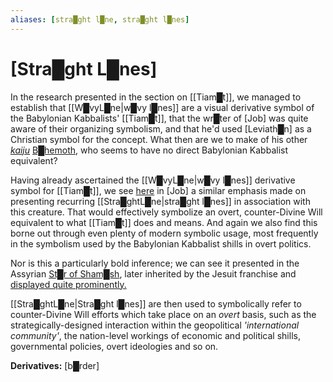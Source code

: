 ```yaml
---
aliases: [stra█ght l█ne, stra█ght l█nes]
---
```

# **[Stra█ght L█nes]**


In the research presented in the section on [[Tiam█t]], we managed to establish that [[W█vyL█ne|w█vy l█nes]] are a visual derivative symbol of the Babylonian Kabbalists' [[Tiam█t]], that the wr█ter of [Job] was quite aware of their organizing symbolism, and that he'd used [Leviath█n] as a Christian symbol for the concept.  What then are we to make of his other *[kaiju](https://en.wikipedia.org/wiki/Kaiju)* [B█hemoth](https://en.wikipedia.org/wiki/Behemoth), who seems to have no direct Babylonian Kabbalist equivalent?

Having already ascertained the [[W█vyL█ne|w█vy l█nes]] derivative symbol for [[Tiam█t]], we see [here](https://www.biblegateway.com/passage/?search=Job%2040%3A15-24&version=KJV) in [Job] a similar emphasis made on presenting recurring [[Stra█ghtL█ne|stra█ght l█nes]] in association with this creature.  That would effectively symbolize an overt, counter-Divine Will equivalent to what [[Tiam█t]] does and means.  And again we also find this borne out through even plenty of modern symbolic usage, most frequently in the symbolism used by the Babylonian Kabbalist shills in overt politics.

Nor is this a particularly bold inference; we can see it presented in the Assyrian [St█r of Sham█sh](https://commons.wikimedia.org/wiki/Category:Star_of_Shamash), later inherited by the Jesuit franchise and [displayed quite prominently.](https://www.google.com/search?q=jesuit+symbol&sxsrf=ALiCzsaTznxE7DqMh8BpFXozwcNyO4m02Q:1667424212668&source=lnms&tbm=isch&sa=X&ved=2ahUKEwjv24qft5D7AhUdBzQIHYqbDcUQ_AUoAXoECAEQAw&biw=1920&bih=975&dpr=1) 

[[Stra█ghtL█ne|Stra█ght l█nes]] are then used to symbolically refer to counter-Divine Will efforts which take place on an *overt* basis, such as the strategically-designed interaction within the geopolitical *'international community'*, the nation-level workings of economic and political shills, governmental policies, overt ideologies and so on.

**Derivatives:** [b█rder]